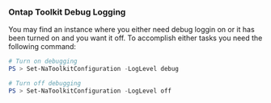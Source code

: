 ### Ontap Toolkit Debug Logging
You may find an instance where you either need debug loggin on or it has been turned on and you want it off. To accomplish either tasks you need the following command:

```powershell
# Turn on debugging
PS > Set-NaToolkitConfiguration -LogLevel debug

# Turn off debugging
PS > Set-NaToolkitConfiguration -LogLevel off
```
